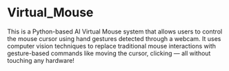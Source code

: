 # Virtual_Mouse
This is a Python-based AI Virtual Mouse system that allows users to control the mouse cursor using hand gestures detected through a webcam. It uses computer vision techniques to replace traditional mouse interactions with gesture-based commands like moving the cursor, clicking — all without touching any hardware!
